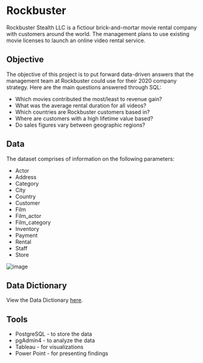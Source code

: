 # Rockbuster
Rockbuster Stealth LLC is a fictiour brick-and-mortar movie rental company with customers around the world. The management plans to use existing movie licenses to launch an online video rental service.

## Objective
The objective of this project is to put forward data-driven answers that the management team at Rockbuster could use for their 2020 company strategy. Here are the main questions answered through SQL:
* Which movies contributed the most/least to revenue gain?
* What was the average rental duration for all videos?
* Which countries are Rockbuster customers based in?
* Where are customers with a high lifetime value based?
* Do sales figures vary between geographic regions?

## Data
The dataset comprises of information on the following parameters:
* Actor
* Address
* Category
* City
* Country
* Customer
* Film
* Film_actor
* Film_category
* Inventory
* Payment
* Rental
* Staff 
* Store

![image](https://user-images.githubusercontent.com/109615484/180089609-c8b44aca-1cea-4fa7-8bbc-30c182223f3c.png)

## Data Dictionary
View the Data Dictionary [here](Data_Dictionary.pdf).

## Tools
* PostgreSQL - to store the data
* pgAdmin4 - to analyze the data
* Tableau - for visualizations
* Power Point - for presenting findings

